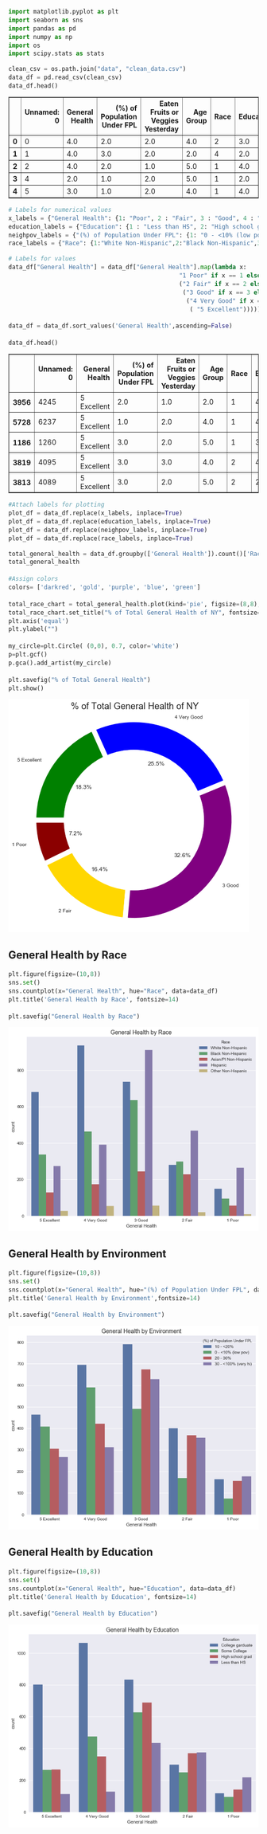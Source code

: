 

```python
import matplotlib.pyplot as plt
import seaborn as sns
import pandas as pd
import numpy as np
import os
import scipy.stats as stats
```


```python
clean_csv = os.path.join("data", "clean_data.csv")
data_df = pd.read_csv(clean_csv)
data_df.head()
```




<div>
<style scoped>
    .dataframe tbody tr th:only-of-type {
        vertical-align: middle;
    }

    .dataframe tbody tr th {
        vertical-align: top;
    }

    .dataframe thead th {
        text-align: right;
    }
</style>
<table border="1" class="dataframe">
  <thead>
    <tr style="text-align: right;">
      <th></th>
      <th>Unnamed: 0</th>
      <th>General Health</th>
      <th>(%) of Population Under FPL</th>
      <th>Eaten Fruits or Veggies Yesterday</th>
      <th>Age Group</th>
      <th>Race</th>
      <th>Education</th>
      <th>Insured</th>
      <th>Exercise</th>
      <th>Sex</th>
      <th>Drinker</th>
      <th>Smoker</th>
    </tr>
  </thead>
  <tbody>
    <tr>
      <th>0</th>
      <td>0</td>
      <td>4.0</td>
      <td>2.0</td>
      <td>2.0</td>
      <td>4.0</td>
      <td>2</td>
      <td>3.0</td>
      <td>1.0</td>
      <td>1.0</td>
      <td>0</td>
      <td>0.0</td>
      <td>0.0</td>
    </tr>
    <tr>
      <th>1</th>
      <td>1</td>
      <td>4.0</td>
      <td>3.0</td>
      <td>2.0</td>
      <td>2.0</td>
      <td>4</td>
      <td>2.0</td>
      <td>1.0</td>
      <td>1.0</td>
      <td>0</td>
      <td>0.0</td>
      <td>0.0</td>
    </tr>
    <tr>
      <th>2</th>
      <td>2</td>
      <td>4.0</td>
      <td>2.0</td>
      <td>1.0</td>
      <td>5.0</td>
      <td>1</td>
      <td>4.0</td>
      <td>1.0</td>
      <td>1.0</td>
      <td>1</td>
      <td>1.0</td>
      <td>1.0</td>
    </tr>
    <tr>
      <th>3</th>
      <td>4</td>
      <td>2.0</td>
      <td>1.0</td>
      <td>2.0</td>
      <td>5.0</td>
      <td>1</td>
      <td>2.0</td>
      <td>1.0</td>
      <td>1.0</td>
      <td>0</td>
      <td>0.0</td>
      <td>0.0</td>
    </tr>
    <tr>
      <th>4</th>
      <td>5</td>
      <td>3.0</td>
      <td>1.0</td>
      <td>2.0</td>
      <td>4.0</td>
      <td>1</td>
      <td>4.0</td>
      <td>1.0</td>
      <td>1.0</td>
      <td>0</td>
      <td>1.0</td>
      <td>1.0</td>
    </tr>
  </tbody>
</table>
</div>




```python
# Labels for numerical values
x_labels = {"General Health": {1: "Poor", 2 : "Fair", 3 : "Good", 4 : "Very Good", 5 : "Excellent"}}
education_labels = {"Education": {1 : "Less than HS", 2: "High school grad", 3: "Some College", 4: "College garduate", 5: "Don't know", 6: "Refused"}}
neighpov_labels = {"(%) of Population Under FPL": {1: "0 - <10% (low pov)", 2: "10 - <20%", 3: "20 - 30%", 4: "30 - <100% (very hi)"}}
race_labels = {"Race": {1:"White Non-Hispanic",2:"Black Non-Hispanic",3:"Hispanic",4:"Asian/PI Non-Hispanic",5:"Other Non-Hispanic"}}
```


```python
# Labels for values
data_df["General Health"] = data_df["General Health"].map(lambda x:
                                                "1 Poor" if x == 1 else
                                                ("2 Fair" if x == 2 else
                                                 ("3 Good" if x == 3 else
                                                  ("4 Very Good" if x == 4 else
                                                   ( "5 Excellent")))))

data_df = data_df.sort_values('General Health',ascending=False)

data_df.head()
```




<div>
<style scoped>
    .dataframe tbody tr th:only-of-type {
        vertical-align: middle;
    }

    .dataframe tbody tr th {
        vertical-align: top;
    }

    .dataframe thead th {
        text-align: right;
    }
</style>
<table border="1" class="dataframe">
  <thead>
    <tr style="text-align: right;">
      <th></th>
      <th>Unnamed: 0</th>
      <th>General Health</th>
      <th>(%) of Population Under FPL</th>
      <th>Eaten Fruits or Veggies Yesterday</th>
      <th>Age Group</th>
      <th>Race</th>
      <th>Education</th>
      <th>Insured</th>
      <th>Exercise</th>
      <th>Sex</th>
      <th>Drinker</th>
      <th>Smoker</th>
    </tr>
  </thead>
  <tbody>
    <tr>
      <th>3956</th>
      <td>4245</td>
      <td>5 Excellent</td>
      <td>2.0</td>
      <td>1.0</td>
      <td>2.0</td>
      <td>1</td>
      <td>4.0</td>
      <td>1.0</td>
      <td>1.0</td>
      <td>1</td>
      <td>1.0</td>
      <td>1.0</td>
    </tr>
    <tr>
      <th>5728</th>
      <td>6237</td>
      <td>5 Excellent</td>
      <td>1.0</td>
      <td>2.0</td>
      <td>4.0</td>
      <td>1</td>
      <td>4.0</td>
      <td>1.0</td>
      <td>1.0</td>
      <td>1</td>
      <td>1.0</td>
      <td>1.0</td>
    </tr>
    <tr>
      <th>1186</th>
      <td>1260</td>
      <td>5 Excellent</td>
      <td>3.0</td>
      <td>2.0</td>
      <td>5.0</td>
      <td>1</td>
      <td>3.0</td>
      <td>1.0</td>
      <td>1.0</td>
      <td>1</td>
      <td>1.0</td>
      <td>1.0</td>
    </tr>
    <tr>
      <th>3819</th>
      <td>4095</td>
      <td>5 Excellent</td>
      <td>3.0</td>
      <td>3.0</td>
      <td>4.0</td>
      <td>2</td>
      <td>4.0</td>
      <td>1.0</td>
      <td>1.0</td>
      <td>0</td>
      <td>0.0</td>
      <td>0.0</td>
    </tr>
    <tr>
      <th>3813</th>
      <td>4089</td>
      <td>5 Excellent</td>
      <td>3.0</td>
      <td>2.0</td>
      <td>5.0</td>
      <td>2</td>
      <td>2.0</td>
      <td>1.0</td>
      <td>1.0</td>
      <td>1</td>
      <td>0.0</td>
      <td>0.0</td>
    </tr>
  </tbody>
</table>
</div>




```python
#Attach labels for plotting
plot_df = data_df.replace(x_labels, inplace=True)
plot_df = data_df.replace(education_labels, inplace=True)
plot_df = data_df.replace(neighpov_labels, inplace=True)
plot_df = data_df.replace(race_labels, inplace=True)
```


```python
total_general_health = data_df.groupby(['General Health']).count()['Race']
total_general_health

#Assign colors
colors= ['darkred', 'gold', 'purple', 'blue', 'green']

total_race_chart = total_general_health.plot(kind='pie', figsize=(8,8), shadow=False, autopct="%1.1f%%", pctdistance=0.6, colors=colors, startangle=180, wedgeprops = {'linewidth': 10, 'edgecolor': 'white'})
total_race_chart.set_title("% of Total General Health of NY", fontsize=18)
plt.axis('equal')
plt.ylabel("")

my_circle=plt.Circle( (0,0), 0.7, color='white')
p=plt.gcf()
p.gca().add_artist(my_circle)

plt.savefig("% of Total General Health")
plt.show()

```


![png](output_5_0.png)


## General Health by Race


```python
plt.figure(figsize=(10,8))
sns.set()
sns.countplot(x="General Health", hue="Race", data=data_df)
plt.title('General Health by Race', fontsize=14)

plt.savefig("General Health by Race")
```


![png](output_7_0.png)


## General Health by Environment


```python
plt.figure(figsize=(10,8))
sns.set()
sns.countplot(x="General Health", hue="(%) of Population Under FPL", data=data_df)
plt.title('General Health by Environment',fontsize=14)

plt.savefig("General Health by Environment")
```


![png](output_9_0.png)


## General Health by Education


```python
plt.figure(figsize=(10,8))
sns.set()
sns.countplot(x="General Health", hue="Education", data=data_df)
plt.title('General Health by Education', fontsize=14)

plt.savefig("General Health by Education")
```


![png](output_11_0.png)


